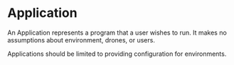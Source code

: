 # Application

An Application represents a program that a user wishes to run.
It makes no assumptions about environment, drones, or users.

Applications should be limited to providing configuration for environments.
